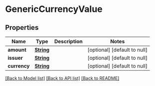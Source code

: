 # GenericCurrencyValue
## Properties

Name | Type | Description | Notes
------------ | ------------- | ------------- | -------------
**amount** | [**String**](string.md) |  | [optional] [default to null]
**issuer** | [**String**](string.md) |  | [optional] [default to null]
**currency** | [**String**](string.md) |  | [optional] [default to null]

[[Back to Model list]](../README.md#documentation-for-models) [[Back to API list]](../README.md#documentation-for-api-endpoints) [[Back to README]](../README.md)

